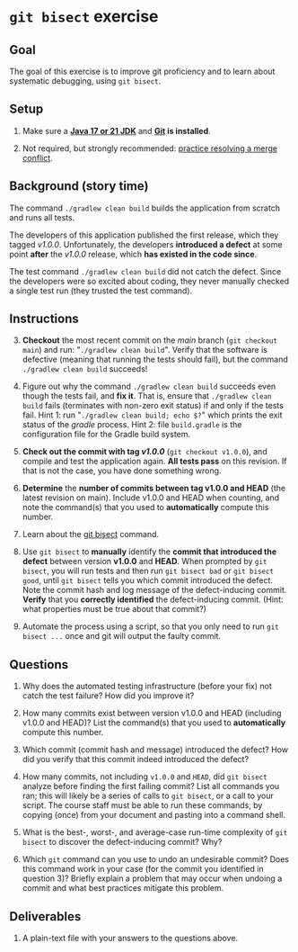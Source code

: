 # `git bisect` exercise

## Goal
The goal of this exercise is to improve git proficiency and to learn about systematic debugging, using `git bisect`.


## Setup
1. Make sure
a **[Java 17 or 21 JDK](https://www.oracle.com/java/technologies/downloads/)**
and **[Git](https://git-scm.com/) is installed**.

2. Not required, but strongly recommended:  [practice resolving a merge conflict](https://rawgit.com/mernst/git-conflict-tutorial/master/git-conflict-resolution.html).


## Background (story time)

The command `./gradlew clean build`
builds the application from scratch and runs all tests.

The developers of this application published the first release, which they
tagged *v1.0.0*.  Unfortunately, the developers **introduced a defect** at some
point **after** the *v1.0.0* release, which **has existed in the code
since**.

The test command `./gradlew clean build` did not catch the defect.
Since the developers were so excited about coding, they never manually checked a
single test run (they trusted the test command).



## Instructions

3. **Checkout** the most recent commit on the *main* branch (`git checkout main`) and run: "`./gradlew clean build`".  Verify that the software is defective (meaning that running the tests should fail), but the command `./gradlew clean build` succeeds!

4. Figure out why the command `./gradlew clean build` succeeds even though the
tests fail, and **fix it**.  That is, ensure that `./gradlew clean build` fails
(terminates with non-zero exit status) if and only if the tests fail.
Hint 1: run "`./gradlew clean build; echo $?`" which prints the exit status of the *gradle* process.
Hint 2: file `build.gradle` is the configuration file for the Gradle build system.

5. **Check out the commit with tag *v1.0.0*** (`git checkout v1.0.0`), and compile and test the application again.  **All tests pass** on this revision.  If that is not the case, you have done something wrong.

6. **Determine** the
**number of commits between tag v1.0.0 and HEAD** (the latest revision on main).
Include v1.0.0 and HEAD when counting, and note the command(s) that you used to
**automatically** compute this number.

7. Learn about the [git
bisect](https://git-scm.com/book/en/v2/Git-Tools-Debugging-with-Git#Binary-Search)
command.

8. Use `git bisect` to **manually** identify the **commit that introduced the
defect** between version **v1.0.0** and **HEAD**.  When prompted by `git
bisect`, you will run tests and then run `git bisect bad` or `git bisect good`,
until `git bisect` tells you which commit introduced the defect.  Note the
commit hash and log message of the defect-inducing commit.  **Verify** that you
**correctly identified** the defect-inducing commit.  (Hint: what properties
must be true about that commit?)

9. Automate the process using a script, so that you only need to run `git bisect
...` once and git will output the faulty commit.


## Questions

1. Why does the automated testing infrastructure (before your fix) not catch the test failure? How did you improve it?

2. How many commits exist between version v1.0.0 and HEAD (including v1.0.0 and HEAD)? List the command(s) that you used to **automatically** compute this number.

3. Which commit (commit hash and message) introduced the defect? How did you verify that this commit indeed introduced the defect?

4. How many commits, not including `v1.0.0` and `HEAD`, did `git bisect` analyze before finding the first failing commit? List all commands you ran; this will likely be a series of calls to `git bisect`, or a call to your script.  The course staff must be able to run these commands, by copying (once) from your document and pasting into a command shell.

5. What is the best-, worst-, and average-case run-time complexity of `git bisect` to discover the defect-inducing commit? Why?

6. Which `git` command can you use to undo an undesirable commit?  Does this command work in your case (for the commit you identified in question 3)?  Briefly explain a problem that may occur when undoing a commit and what best practices mitigate this problem. 


## Deliverables

1. A plain-text file with your answers to the questions above.
